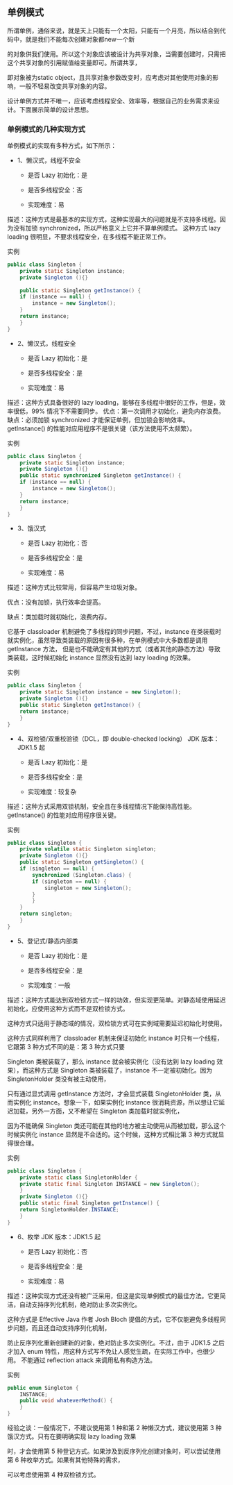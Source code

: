 ## 单例模式

所谓单例，通俗来说，就是天上只能有一个太阳，只能有一个月亮，所以结合到代码中，就是我们不能每次创建对象都new一个新

的对象供我们使用。所以这个对象应该被设计为共享对象，当需要创建时，只需把这个共享对象的引用赋值给变量即可。所谓共享，

即对象被为static object，且共享对象参数改变时，应考虑对其他使用对象的影响，一般不轻易改变共享对象的内容。

设计单例方式并不唯一，应该考虑线程安全、效率等，根据自己的业务需求来设计。下面展示简单的设计思想。

### 单例模式的几种实现方式

单例模式的实现有多种方式，如下所示：

- 1、懒汉式，线程不安全
    - 是否 Lazy 初始化：是

    - 是否多线程安全：否

    - 实现难度：易

描述：这种方式是最基本的实现方式，这种实现最大的问题就是不支持多线程。因为没有加锁 synchronized，所以严格意义上它并不算单例模式。
这种方式 lazy loading 很明显，不要求线程安全，在多线程不能正常工作。

实例
```java
public class Singleton {  
    private static Singleton instance;  
    private Singleton (){}  
  
    public static Singleton getInstance() {  
    if (instance == null) {  
        instance = new Singleton();  
    }  
    return instance;  
    }  
}

```

- 2、懒汉式，线程安全
    - 是否 Lazy 初始化：是

    - 是否多线程安全：是

    - 实现难度：易

描述：这种方式具备很好的 lazy loading，能够在多线程中很好的工作，但是，效率很低，99% 情况下不需要同步。
优点：第一次调用才初始化，避免内存浪费。
缺点：必须加锁 synchronized 才能保证单例，但加锁会影响效率。
getInstance() 的性能对应用程序不是很关键（该方法使用不太频繁）。

实例
```java
public class Singleton {  
    private static Singleton instance;  
    private Singleton (){}  
    public static synchronized Singleton getInstance() {  
    if (instance == null) {  
        instance = new Singleton();  
    }  
    return instance;  
    }  
}

```
- 3、饿汉式
    - 是否 Lazy 初始化：否

    - 是否多线程安全：是

    - 实现难度：易

描述：这种方式比较常用，但容易产生垃圾对象。

优点：没有加锁，执行效率会提高。

缺点：类加载时就初始化，浪费内存。

它基于 classloader 机制避免了多线程的同步问题，不过，instance 在类装载时就实例化，虽然导致类装载的原因有很多种，在单例模式中大多数都是调用 getInstance 方法， 但是也不能确定有其他的方式（或者其他的静态方法）导致类装载，这时候初始化 instance 显然没有达到 lazy loading 的效果。

实例
```java
public class Singleton {  
    private static Singleton instance = new Singleton();  
    private Singleton (){}  
    public static Singleton getInstance() {  
    return instance;  
    }  
}

```
- 4、双检锁/双重校验锁（DCL，即 double-checked locking）
JDK 版本：JDK1.5 起

    - 是否 Lazy 初始化：是

    - 是否多线程安全：是

    - 实现难度：较复杂

描述：这种方式采用双锁机制，安全且在多线程情况下能保持高性能。
getInstance() 的性能对应用程序很关键。

实例
```java
public class Singleton {  
    private volatile static Singleton singleton;  
    private Singleton (){}  
    public static Singleton getSingleton() {  
    if (singleton == null) {  
        synchronized (Singleton.class) {  
        if (singleton == null) {  
            singleton = new Singleton();  
        }  
        }  
    }  
    return singleton;  
    }  
}
```
- 5、登记式/静态内部类
    - 是否 Lazy 初始化：是

    - 是否多线程安全：是

    - 实现难度：一般

描述：这种方式能达到双检锁方式一样的功效，但实现更简单。对静态域使用延迟初始化，应使用这种方式而不是双检锁方式。

这种方式只适用于静态域的情况，双检锁方式可在实例域需要延迟初始化时使用。

这种方式同样利用了 classloader 机制来保证初始化 instance 时只有一个线程，它跟第 3 种方式不同的是：第 3 种方式只要 

Singleton 类被装载了，那么 instance 就会被实例化（没有达到 lazy loading 效果），而这种方式是 Singleton 类被装载了，instance 不一定被初始化。因为 SingletonHolder 类没有被主动使用，

只有通过显式调用 getInstance 方法时，才会显式装载 SingletonHolder 类，从而实例化 instance。想象一下，如果实例化 instance 很消耗资源，所以想让它延迟加载，另外一方面，又不希望在 Singleton 类加载时就实例化，

因为不能确保 Singleton 类还可能在其他的地方被主动使用从而被加载，那么这个时候实例化 instance 显然是不合适的。这个时候，这种方式相比第 3 种方式就显得很合理。

实例
```java
public class Singleton {  
    private static class SingletonHolder {  
    private static final Singleton INSTANCE = new Singleton();  
    }  
    private Singleton (){}  
    public static final Singleton getInstance() {  
    return SingletonHolder.INSTANCE;  
    }  
}
```
- 6、枚举
JDK 版本：JDK1.5 起

    - 是否 Lazy 初始化：否

    - 是否多线程安全：是

    - 实现难度：易

描述：这种实现方式还没有被广泛采用，但这是实现单例模式的最佳方法。它更简洁，自动支持序列化机制，绝对防止多次实例化。

这种方式是 Effective Java 作者 Josh Bloch 提倡的方式，它不仅能避免多线程同步问题，而且还自动支持序列化机制，

防止反序列化重新创建新的对象，绝对防止多次实例化。不过，由于 JDK1.5 之后才加入 enum 特性，用这种方式写不免让人感觉生疏，在实际工作中，也很少用。
不能通过 reflection attack 来调用私有构造方法。

实例
```java
public enum Singleton {  
    INSTANCE;  
    public void whateverMethod() {  
    }  
}

```
经验之谈：一般情况下，不建议使用第 1 种和第 2 种懒汉方式，建议使用第 3 种饿汉方式。只有在要明确实现 lazy loading 效果

时，才会使用第 5 种登记方式。如果涉及到反序列化创建对象时，可以尝试使用第 6 种枚举方式。如果有其他特殊的需求，

可以考虑使用第 4 种双检锁方式。